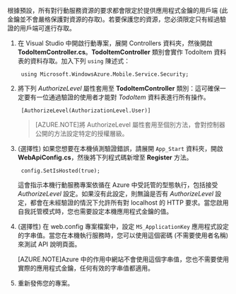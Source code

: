 

根據預設，所有對行動服務資源的要求都會限定於提供應用程式金鑰的用戶端 (此金鑰並不會嚴格保護對資源的存取)。若要保護您的資源，您必須限定只有經過驗證的用戶端可進行存取。

1. 在 Visual Studio 中開啟行動專案，展開 Controllers 資料夾，然後開啟 **TodoItemController.cs**。**TodoItemController** 類別會實作 TodoItem 資料表的資料存取。加入下列 `using` 陳述式：

		using Microsoft.WindowsAzure.Mobile.Service.Security;

2. 將下列 _AuthorizeLevel_ 屬性套用至 **TodoItemController** 類別：這可確保一定要有一位通過驗證的使用者才能對 _TodoItem_ 資料表進行所有操作。

		[AuthorizeLevel(AuthorizationLevel.User)]

	>[AZURE.NOTE]將 AuthorizeLevel 屬性套用至個別方法，會對控制器公開的方法設定特定的授權層級。

3. (選擇性) 如果您想要在本機偵測驗證錯誤，請展開 `App_Start` 資料夾，開啟 **WebApiConfig.cs**，然後將下列程式碼新增至 **Register** 方法。

		config.SetIsHosted(true);

	這會指示本機行動服務專案依循在 Azure 中受託管的型態執行，包括接受 *AuthorizeLevel* 設定。如果沒有此設定，則無論是否有 *AuthorizeLevel* 設定，都會在未經驗證的情況下允許所有對 localhost 的 HTTP 要求。當您啟用自我託管模式時，您也需要設定本機應用程式金鑰的值。

4. (選擇性) 在 web.config 專案檔案中，設定 `MS_ApplicationKey` 應用程式設定的字串值。當您在本機執行服務時，您可以使用這個密碼 (不需要使用者名稱) 來測試 API 說明頁面。

	[AZURE.NOTE]Azure 中的作用中網站不會使用這個字串值，您也不需要使用實際的應用程式金鑰，任何有效的字串值都適用。
 
4. 重新發佈您的專案。

<!--HONumber=54-->